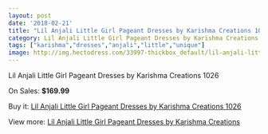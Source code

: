 ```yaml
---
layout: post
date: '2018-02-21'
title: "Lil Anjali Little Girl Pageant Dresses by Karishma Creations 1026"
category: Lil Anjali Little Girl Pageant Dresses by Karishma Creations
tags: ["karishma","dresses","anjali","little","unique"]
image: http://img.hectodress.com/33997-thickbox_default/lil-anjali-little-girl-pageant-dresses-by-karishma-creations-1026.jpg
---
```

Lil Anjali Little Girl Pageant Dresses by Karishma Creations 1026

On Sales: **$169.99**
<a href="https://www.hectodress.com/lil-anjali-little-girl-pageant-dresses-by-karishma-creations/15734-lil-anjali-little-girl-pageant-dresses-by-karishma-creations-1026.html"><amp-img layout="responsive" width="600" height="600" src="//img.hectodress.com/33997-thickbox_default/lil-anjali-little-girl-pageant-dresses-by-karishma-creations-1026.jpg" alt="Lil Anjali Little Girl Pageant Dresses by Karishma Creations 1026 0" /></a>
<a href="https://www.hectodress.com/lil-anjali-little-girl-pageant-dresses-by-karishma-creations/15734-lil-anjali-little-girl-pageant-dresses-by-karishma-creations-1026.html"><amp-img layout="responsive" width="600" height="600" src="//img.hectodress.com/33998-thickbox_default/lil-anjali-little-girl-pageant-dresses-by-karishma-creations-1026.jpg" alt="Lil Anjali Little Girl Pageant Dresses by Karishma Creations 1026 1" /></a>

Buy it: [Lil Anjali Little Girl Pageant Dresses by Karishma Creations 1026](https://www.hectodress.com/lil-anjali-little-girl-pageant-dresses-by-karishma-creations/15734-lil-anjali-little-girl-pageant-dresses-by-karishma-creations-1026.html "Lil Anjali Little Girl Pageant Dresses by Karishma Creations 1026")

View more: [Lil Anjali Little Girl Pageant Dresses by Karishma Creations](https://www.hectodress.com/287-lil-anjali-little-girl-pageant-dresses-by-karishma-creations "Lil Anjali Little Girl Pageant Dresses by Karishma Creations")